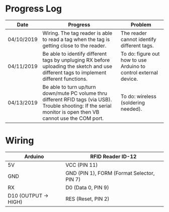 # Progress Log
Date | Progress | Problem 
----------- | --------- | ---------
04/10/2019 | Wiring. The tag reader is able to read a tag when the tag is getting close to the reader. | The reader cannot identify different tags.
04/11/2019 | Be able to identify different tags by unpluging RX before uploading the sketch and use different tags to implement different functions. | To do: figure out how to use Arduino to control external device.
04/13/2019 | Be able to turn up/turn down/mute PC volume thru different RFID tags (via USB). Trouble shooting: If the serial monitor is open then VB cannot use the COM port. | To do: wireless (soldering needed).


# Wiring
Arduino | RFID Reader ID-12 
----------- | --------- 
5V | VCC (PIN 11)
GND |  GND (PIN 1), FORM (Format Selector, PIN 7) 
RX | D0 (Data 0, PIN 9)
D10 (OUTPUT -> HIGH) | RES (Reset, PIN 2)            
